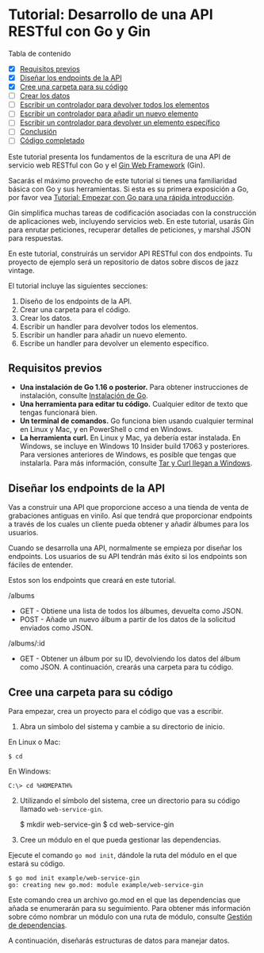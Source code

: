 # Tutorial: Desarrollo de una API RESTful con Go y Gin

Tabla de contenido

- [x] [Requisitos previos](#requisitos-previos)
- [x] [Diseñar los endpoints de la API](#diseñar-los-endpoints-de-la-api)
- [x] [Cree una carpeta para su código](#cree-una-carpeta-para-su-código)
- [ ] [Crear los datos](#crear-los-datos)
- [ ] [Escribir un controlador para devolver todos los elementos](#escribir-un-controlador-para-devolver-todos-los-elementos)
- [ ] [Escribir un controlador para añadir un nuevo elemento](#escribir-un-controlador-para-añadir-un-nuevo-elemento)
- [ ] [Escribir un controlador para devolver un elemento específico](#escribir-un-controlador-para-devolver-un-elemento-específico)
- [ ] [Conclusión](#conclusión)
- [ ] [Código completado](#código-completado)

Este tutorial presenta los fundamentos de la escritura de una API de servicio web RESTful con Go y el [Gin Web Framework](https://gin-gonic.com/docs/) (Gin).

Sacarás el máximo provecho de este tutorial si tienes una familiaridad básica con Go y sus herramientas. Si esta es su primera exposición a Go, por favor vea [Tutorial: Empezar con Go para una rápida introducción](../1.Tutorial-Primeros_Pasos/).

Gin simplifica muchas tareas de codificación asociadas con la construcción de aplicaciones web, incluyendo servicios web. En este tutorial, usarás Gin para enrutar peticiones, recuperar detalles de peticiones, y marshal JSON para respuestas.

En este tutorial, construirás un servidor API RESTful con dos endpoints. Tu proyecto de ejemplo será un repositorio de datos sobre discos de jazz vintage.

El tutorial incluye las siguientes secciones:

1. Diseño de los endpoints de la API.
2. Crear una carpeta para el código.
3. Crear los datos.
4. Escribir un handler para devolver todos los elementos.
5. Escribir un handler para añadir un nuevo elemento.
6. Escribe un handler para devolver un elemento específico.

## Requisitos previos

- **Una instalación de Go 1.16 o posterior.** Para obtener instrucciones de instalación, consulte [Instalación de Go](https://go.dev/doc/install).
- **Una herramienta para editar tu código.** Cualquier editor de texto que tengas funcionará bien.
- **Un terminal de comandos.** Go funciona bien usando cualquier terminal en Linux y Mac, y en PowerShell o cmd en Windows.
- **La herramienta curl.** En Linux y Mac, ya debería estar instalada. En Windows, se incluye en Windows 10 Insider build 17063 y posteriores. Para versiones anteriores de Windows, es posible que tengas que instalarla. Para más información, consulte [Tar y Curl llegan a Windows](https://learn.microsoft.com/en-us/virtualization/community/team-blog/2017/20171219-tar-and-curl-come-to-windows).

## Diseñar los endpoints de la API

Vas a construir una API que proporcione acceso a una tienda de venta de grabaciones antiguas en vinilo. Así que tendrá que proporcionar endpoints a través de los cuales un cliente pueda obtener y añadir álbumes para los usuarios.

Cuando se desarrolla una API, normalmente se empieza por diseñar los endpoints. Los usuarios de su API tendrán más éxito si los endpoints son fáciles de entender.

Estos son los endpoints que creará en este tutorial.

/albums

- GET - Obtiene una lista de todos los álbumes, devuelta como JSON.
- POST - Añade un nuevo álbum a partir de los datos de la solicitud enviados como JSON.

/albums/:id

- GET - Obtener un álbum por su ID, devolviendo los datos del álbum como JSON.
A continuación, crearás una carpeta para tu código.

## Cree una carpeta para su código

Para empezar, crea un proyecto para el código que vas a escribir.

1. Abra un símbolo del sistema y cambie a su directorio de inicio.

En Linux o Mac:

    $ cd

  En Windows:

    C:\> cd %HOMEPATH%

2. Utilizando el símbolo del sistema, cree un directorio para su código llamado `web-service-gin`.

    $ mkdir web-service-gin
    $ cd web-service-gin

3. Cree un módulo en el que pueda gestionar las dependencias.

  Ejecute el comando `go mod init`, dándole la ruta del módulo en el que estará su código.

    $ go mod init example/web-service-gin
    go: creating new go.mod: module example/web-service-gin

Este comando crea un archivo go.mod en el que las dependencias que añada se enumerarán para su seguimiento. Para obtener más información sobre cómo nombrar un módulo con una ruta de módulo, consulte [Gestión de dependencias](https://go.dev/doc/modules/managing-dependencies#naming_module).

A continuación, diseñarás estructuras de datos para manejar datos.
